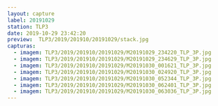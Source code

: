 ```yaml
---
layout: capture
label: 20191029
station: TLP3
date: 2019-10-29 23:42:20
preview:  TLP3/2019/201910/20191029/stack.jpg
capturas:
  - imagem: TLP3/2019/201910/20191029/M20191029_234220_TLP_3P.jpg
  - imagem: TLP3/2019/201910/20191029/M20191029_234629_TLP_3P.jpg
  - imagem: TLP3/2019/201910/20191029/M20191030_001621_TLP_3P.jpg
  - imagem: TLP3/2019/201910/20191029/M20191030_024920_TLP_3P.jpg
  - imagem: TLP3/2019/201910/20191029/M20191030_052344_TLP_3P.jpg
  - imagem: TLP3/2019/201910/20191029/M20191030_062401_TLP_3P.jpg
  - imagem: TLP3/2019/201910/20191029/M20191030_063036_TLP_3P.jpg
---
```

